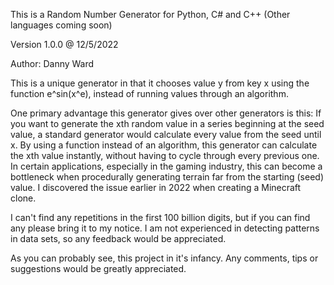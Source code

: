 This is a Random Number Generator for Python, C# and C++ (Other languages coming soon)

Version 1.0.0 @ 12/5/2022

Author: Danny Ward

This is a unique generator in that it chooses value y from key x using the function e^sin(x^e), instead of running values through an algorithm.

One primary advantage this generator gives over other generators is this: If you want to generate the xth random value in a series beginning at the seed value, a standard generator would calculate every value from the seed until x. By using a function instead of an algorithm, this generator can calculate the xth value instantly, without having to cycle through every previous one. In certain applications, especially in the gaming industry, this can become a bottleneck when procedurally generating terrain far from the starting (seed) value. I discovered the issue earlier in 2022 when creating a Minecraft clone.

I can't find any repetitions in the first 100 billion digits, but if you can find any please bring it to my notice. I am not experienced in detecting patterns in data sets, so any feedback would be appreciated.

As you can probably see, this project in it's infancy. Any comments, tips or suggestions would be greatly appreciated.

